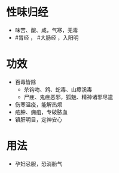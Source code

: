# 性味归经
- 味苦、酸、咸，气寒，无毒
-  #胃经 ， #大肠经 ，入阳明
# 功效
- 百毒皆除
    - 杀钩吻、鸩、蛇毒、山瘴溪毒
    - 尸疰、鬼疰恶邪，狐魅、精神诸邪尽遣
 - 伤寒温疫，能解热烦
 - 疮肿、痈疽，专破脓血
 - 镇肝明目，定神安心
# 用法
- 孕妇忌服，恐消胎气
